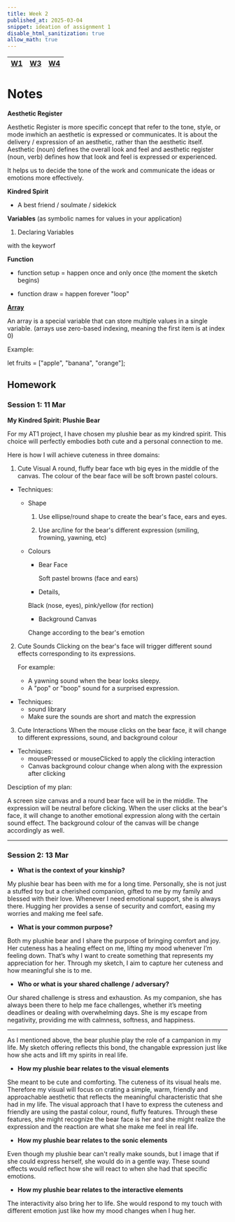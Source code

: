 ```yaml
---
title: Week 2
published_at: 2025-03-04
snippet: ideation of assignment 1
disable_html_sanitization: true
allow_math: true
---
```


| [W1](https://waikei1-creative-co-63.deno.dev/week1) | [W3](https://waikei1-creative-co-63.deno.dev/week3) | [W4](https://waikei1-creative-co-63.deno.dev/week4) |
| --------------------------------------------------- | --------------------------------------------------- | --------------------------------------------------- |

# Notes

**Aesthetic Register**

Aesthetic Register is more specific concept that refer to the tone, style, or mode inwhich an aesthetic is expressed or communicates. It is about the delivery / expression of an aesthetic, rather than the aesthetic itself. Aesthetic (noun) defines the overall look and feel and aesthetic register (noun, verb) defines how that look and feel is expressed or experienced.

It helps us to decide the tone of the work and communicate the ideas or emotions more effectively.

**Kindred Spirit**

- A best friend / soulmate / sidekick

**Variables** (as symbolic names for values in your application)

1. Declaring Variables

with the keyworf

**Function**

- function setup = happen once and only once (the moment the sketch begins)

- function draw = happen forever "loop"

**[Array](https://developer.mozilla.org/en-US/docs/Learn_web_development/Core/Scripting/Arrays)**

An array is a special variable that can store multiple values in a single variable. (arrays use zero-based indexing, meaning the first item is at index 0)

Example:

let fruits = ["apple", "banana", "orange"];

## Homework

### Session 1: 11 Mar

**My Kindred Spirit: Plushie Bear**

For my AT1 project, I have chosen my plushie bear as my kindred spirit. This choice will perfectly embodies both cute and a personal connection to me.

Here is how I will achieve cuteness in three domains:

1. Cute Visual
   A round, fluffy bear face wth big eyes in the middle of the canvas. The colour of the bear face will be soft brown pastel colours.

- Techniques:

  - Shape

    1. Use ellipse/round shape to create the bear's face, ears and eyes.

    2. Use arc/line for the bear's different expression (smiling, frowning, yawning, etc)

  - Colours

    - Bear Face

      Soft pastel browns (face and ears)

    - Details,

    Black (nose, eyes), pink/yellow (for rection)

    - Background Canvas

    Change according to the bear's emotion

2. Cute Sounds
   Clicking on the bear's face will trigger different sound effects corresponding to its expressions.

   For example:

   - A yawning sound when the bear looks sleepy.
   - A "pop" or "boop" sound for a surprised expression.

- Techniques:
  - sound library
  - Make sure the sounds are short and match the expression

3. Cute Interactions
   When the mouse clicks on the bear face, it will change to different expressions, sound, and background colour

- Techniques:
  - mousePressed or mouseClicked to apply the clickling interaction
  - Canvas background colour change when along with the expression after clicking

Desciption of my plan:

A screen size canvas and a round bear face will be in the middle. The expression will be neutral before clicking. When the user clicks at the bear's face, it will change to another emotional expression along with the certain sound effect. The background colour of the canvas will be change accordingly as well.

---

### Session 2: 13 Mar

- **What is the context of your kinship?**

My plushie bear has been with me for a long time. Personally, she is not just a stuffed toy but a cherished companion, gifted to me by my family and blessed with their love. Whenever I need emotional support, she is always there. Hugging her provides a sense of security and comfort, easing my worries and making me feel safe.

- **What is your common purpose?**

Both my plushie bear and I share the purpose of bringing comfort and joy. Her cuteness has a healing effect on me, lifting my mood whenever I’m feeling down. That’s why I want to create something that represents my appreciation for her. Through my sketch, I aim to capture her cuteness and how meaningful she is to me.

- **Who or what is your shared challenge / adversary?**

Our shared challenge is stress and exhaustion. As my companion, she has always been there to help me face challenges, whether it’s meeting deadlines or dealing with overwhelming days. She is my escape from negativity, providing me with calmness, softness, and happiness.

---

As I mentioned above, the bear plushie play the role of a campanion in my life. My sketch offering reflects this bond, the changable expression just like how she acts and lift my spirits in real life.

- **How my plushie bear relates to the visual elements**

She meant to be cute and comforting. The cuteness of its visual heals me. Therefore my visual will focus on crating a simple, warm, friendly and approachable aesthetic that reflects the meaningful characteristic that she had in my life. The visual approach that I have to express the cuteness and friendly are using the pastal colour, round, fluffy features. Through these features, she might recognize the bear face is her and she might realize the expression and the reaction are what she make me feel in real life.

- **How my plushie bear relates to the sonic elements**

Even though my plushie bear can't really make sounds, but I image that if she could express herself, she would do in a gentle way. These sound effects would reflect how she will react to when she had that specific emotions.

- **How my plushie bear relates to the interactive elements**

The interactivity also bring her to life. She would respond to my touch with different emotion just like how my mood changes when I hug her.
